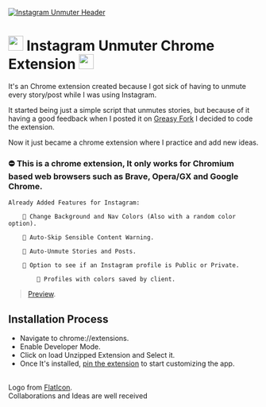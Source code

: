 [![Instagram Unmuter Header](https://images2.imgbox.com/5c/8d/PEnF1brT_o.jpg)](https://github.com/Krb0/InstagramUnmuter)

# <img src="https://media.tenor.com/images/66881d83d109456dbdcd2271b7206d05/tenor.gif" width="30px"> Instagram Unmuter Chrome Extension <img src="https://media.tenor.com/images/66881d83d109456dbdcd2271b7206d05/tenor.gif" width="30px">

It's an Chrome extension created because I got sick of having to unmute every story/post while I was using Instagram. 

It started being just a simple script that unmutes stories, but because of it having a good feedback when I posted it on <a href="https://greasyfork.org/es/scripts/417788-instagram-story-unmute-instagram-stories-unmuter-muted-instagram-story">Greasy Fork</a> I decided to code the extension. 

Now it just became a chrome extension where I practice and add new ideas.
### ⛔ This is a chrome extension, It only works for Chromium  based web browsers such as Brave, Opera/GX and Google Chrome.

	Already Added Features for Instagram:

		🎨 Change Background and Nav Colors (Also with a random color option).

		🎯 Auto-Skip Sensible Content Warning.

		🎉 Auto-Unmute Stories and Posts.
		
		🔐 Option to see if an Instagram profile is Public or Private.
    
    		🔐 Profiles with colors saved by client.


<blockquote class="imgur-embed-pub" lang="en" data-id="a/jA2Cajg" ><a href="//imgur.com/a/jA2Cajg" target="_blank">Preview</a>.</blockquote>

## Installation Process
- Navigate to chrome://extensions.
- Enable Developer Mode.
- Click on load Unzipped Extension and Select it.
- Once It's installed, <a href="https://www.chromestory.com/2019/05/pinned-extensions/" target="_blank">pin the extension</a> to start customizing the app.
<br>
Logo from <a target="_blank" href="https://www.flaticon.com">FlatIcon</a>.<br>
Collaborations and Ideas are well received 
